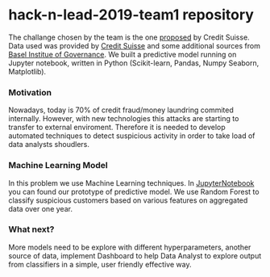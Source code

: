 # hack-n-lead-2019-team1 repository
The challange chosen by the team is the one [proposed](https://share.nuclino.com/p/HacknLead-2019-Challenges-6o0DigwQEVIL2ZSXrBcY_x) by Credit Suisse. Data used was provided by [Credit Suisse](https://github.com/emusto/hack-n-lead-2019-team1/tree/master/Data) and some additional sources from [Basel Institue of Governance](https://www.baselgovernance.org/basel-aml-index/public-ranking). We built a predictive model running on Jupyter notebook, written in Python (Scikit-learn, Pandas, Numpy Seaborn, Matplotlib).

### Motivation
Nowadays, today is 70% of credit fraud/money laundring commited internally. However, with new technologies this attacks are starting to transfer to external enviroment. Therefore it is needed to develop automated techniques to detect suspicious activity in order to take load of data analysts shoudlers.

### Machine Learning Model
In this problem we use Machine Learning techniques. In [JupyterNotebook](https://github.com/emusto/hack-n-lead-2019-team1/blob/master/Modeling/Credit_Suisse.ipynb) you can found our prototype of predictive model. We use Random Forest to classify suspicious customers based on various features on aggregated data over one year. 

### What next?
More models need to be explore with different hyperparameters, another source of data, implement Dashboard to help Data Analyst to explore output from classifiers in a simple, user friendly effective way.

